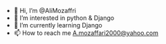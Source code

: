 - 👋 Hi, I’m @AliMozaffri
- 👀 I’m interested in  python & Django
- 🌱 I’m currently learning  Django
- 📫 How to reach me  A.mozaffari2000@yahoo.com

<!---
AliMozaffri/AliMozaffri is a ✨ special ✨ repository because its `README.md` (this file) appears on your GitHub profile.
You can click the Preview link to take a look at your changes.
--->
